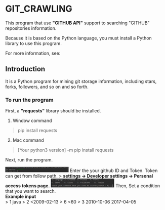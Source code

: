 # GIT_CRAWLING

This program that use <strong>"GITHUB API"</strong> support to searching "GITHUB" repositories information. 

Because it is based on the Python language, you must install a Python library to use this program. 

For more information, see:

## Introduction

It is a Python program for mining git storage information, including stars, forks, followers, and so on and so forth.

### To run the program

First, a <strong>"requests"</strong> library should be installed.

1. Window command
> pip install requests
2. Mac command
> [Your python3 version] -m pip install requests

Next, run the program.

<img src="images/starting.png" alt="Image Error" width="200">
Enter the your github ID and Token. Token can get from follow path. 
> <strong>settings -> Developer settings -> Personal access tokens page.</strong>

<img src="images/condition.png" alt="Image Error" width="200">
Then, Set a condition that you want to search.<br />
<strong>Example input</strong> <br />
> 1 java
> 2 <2009-02-13
> 6 <60
> 3 2010-10-06 2017-04-05


